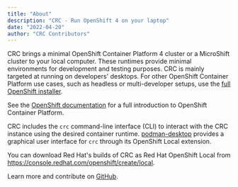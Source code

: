 ```yaml
---
title: "About"
description: "CRC - Run OpenShift 4 on your laptop"
date: "2022-04-20"
author: "CRC Contributors"
---
```

CRC brings a minimal OpenShift Container Platform 4 cluster or a MicroShift cluster to your local computer. These runtimes provide minimal environments for development and testing purposes. CRC is mainly targeted at running on developers' desktops. For other OpenShift Container Platform use cases, such as headless or multi-developer setups, use the [full OpenShift installer](https://console.redhat.com/openshift/install).

See the [OpenShift documentation](https://docs.openshift.com/container-platform/latest/welcome/index.html#developer-activities) for a full introduction to OpenShift Container Platform.

CRC includes the `crc` command-line interface (CLI) to interact with the CRC instance using the desired container runtime.
[podman-desktop](https://podman-desktop.io/) provides a graphical user interface for `crc` through its OpenShift Local extension.

You can download Red Hat's builds of CRC as Red Hat OpenShift Local from https://console.redhat.com/openshift/create/local.

Learn more and contribute on [GitHub](https://github.com/crc-org/crc).
